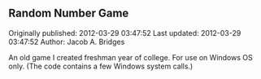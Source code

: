 ## Random Number Game

Originally published: 2012-03-29 03:47:52
Last updated: 2012-03-29 03:47:52
Author: Jacob A. Bridges

An old game I created freshman year of college. For use on Windows OS only. (The code contains a few Windows system calls.)